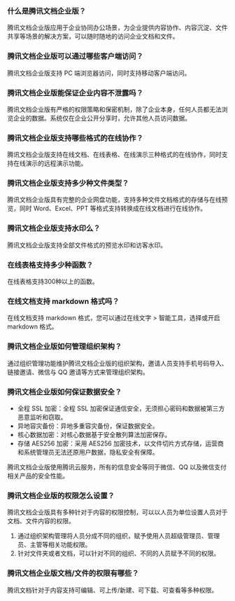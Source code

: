 

### 什么是腾讯文档企业版？
腾讯文档企业版应用于企业协同办公场景，为企业提供内容协作、内容沉淀、文件共享等场景的解决方案，可以随时随地的访问企业文档和文件。


### 腾讯文档企业版可以通过哪些客户端访问？
腾讯文档企业版支持 PC 端浏览器访问，同时支持移动客户端访问。

### 腾讯文档企业版能保证企业内容不泄露吗？
腾讯文档企业版有严格的权限策略和保密机制，除了企业本身，任何人员都无法浏览企业的数据。系统仅在企业公开分享时，允许其他人员访问数据。



### 腾讯文档企业版支持哪些格式的在线协作？
腾讯文档企业版支持在线文档、在线表格、在线演示三种格式的在线协作，同时支持在线演示的远程演示功能。


### 腾讯文档企业版支持多少种文件类型？
腾讯文档企业版具有完整的企业网盘功能，支持多种文件文档格式的存储与在线预览，同时 Word、Excel、PPT 等格式支持转换成在线文档进行在线协作。



### 腾讯文档企业版支持水印么？
腾讯文档企业版支持全部文件格式的预览水印和访客水印。


### 在线表格支持多少种函数？
在线表格支持300种以上的函数。


### 在线文档支持 markdown 格式吗？
在线文档支持 markdown 格式，您可以通过在线文字 > 智能工具，选择或开启 markdown 格式。


### 腾讯文档企业版如何管理组织架构？
通过组织管理功能维护腾讯文档企业版的组织架构，邀请人员支持手机号码导入、链接邀请、微信与 QQ 邀请等方式来管理组织架构。


### 腾讯文档企业版如何保证数据安全？
- 全程 SSL 加密：全程 SSL 加密保证通信安全，无须担心密码和数据被第三方恶意监听和窃取。
- 异地容灾备份：异地多重容灾备份，保证数据安全。
- 核心数据加密：对核心数据基于安全散列算法加密保存。
- 存储 AES256 加密：采用 AES256 加密技术，以文件切片方式存储，运营商和系统管理员无法还原用户数据，隐私安全有保障。

腾讯文档企业版使用腾讯云服务，所有的信息安全等同于微信、QQ 以及微信支付相关产品的安全性能。

### 腾讯文档企业版的权限怎么设置？
腾讯文档企业版具有多种针对于内容的权限控制，可以以人员为单位设置人员对于文档、文件内容的权限。
1. 通过组织架构管理将人员分成不同的组织，赋予使用人员超级管理员、管理员、主管等相关功能权限。
2. 针对文件夹或者文档，可以针对不同的组织、不同的人员赋予不同的权限。


### 腾讯文档企业版文档/文件的权限有哪些？
腾讯文档针对于内容支持可编辑、可上传/新建、可下载、可查看等多种权限。
